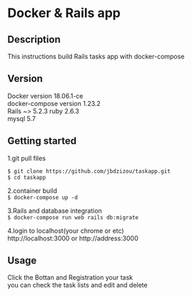 # Docker & Rails app

## Description
This instructions build Rails tasks app with docker-compose

## Version
Docker version 18.06.1-ce  
docker-compose version 1.23.2  
Rails ~> 5.2.3
ruby 2.6.3  
mysql 5.7  

## Getting started
1.git pull files  
```
$ git clone https://github.com/jbdzizou/taskapp.git  
$ cd taskapp
```
2.container build  
`$ docker-compose up -d`

3.Rails and database integration  
`$ docker-compose run web rails db:migrate`

4.login to localhost(your chrome or etc)  
http://localhost:3000 or http://address:3000

## Usage
Click the Bottan and Registration your task  
you can check the task lists and edit and delete
